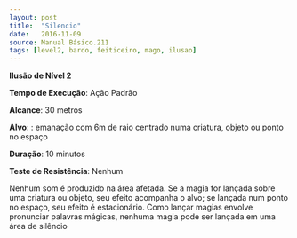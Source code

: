 ```yaml
---
layout: post
title:  "Silencio"
date:   2016-11-09
source: Manual Básico.211
tags: [level2, bardo, feiticeiro, mago, ilusao]
---
```


**Ilusão de Nível 2**

**Tempo de Execução**: Ação Padrão

**Alcance**: 30 metros

**Alvo**: : emanação com 6m de raio centrado numa criatura, objeto ou ponto no espaço

**Duração**: 10 minutos

**Teste de Resistência**: Nenhum

Nenhum som é produzido na área afetada. Se a magia for lançada sobre uma criatura ou objeto, seu efeito acompanha o alvo; se lançada num ponto no espaço, seu efeito é estacionário.
Como lançar magias envolve pronunciar palavras mágicas, nenhuma magia pode ser lançada em uma área de silêncio